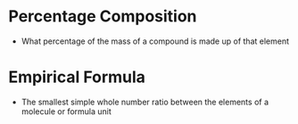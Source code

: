 # Percentage Composition

- What percentage of the mass of a compound is made up of that element

# Empirical Formula

- The smallest simple whole number ratio between the elements of a molecule or formula unit


